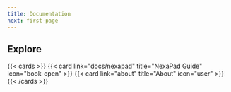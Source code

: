 ```yaml
---
title: Documentation
next: first-page
---
```


## Explore

{{< cards >}}
  {{< card link="docs/nexapad" title="NexaPad Guide" icon="book-open" >}}
  {{< card link="about" title="About" icon="user" >}}
{{< /cards >}}